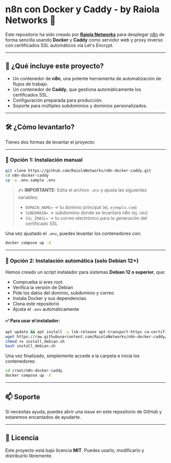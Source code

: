 # n8n con Docker y Caddy - by Raiola Networks 🚀

Este repositorio ha sido creado por [**Raiola Networks**](https://raiolanetworks.com) para desplegar [n8n](https://n8n.io/) de forma sencilla usando **Docker** y **Caddy** como servidor web y proxy inverso con certificados SSL automáticos vía Let's Encrypt.

---

## 🚀 ¿Qué incluye este proyecto?

- Un contenedor de **n8n**, una potente herramienta de automatización de flujos de trabajo.
- Un contenedor de **Caddy**, que gestiona automáticamente los certificados SSL.
- Configuración preparada para producción.
- Soporte para múltiples subdominios y dominios personalizados.

---

## 🛠️ ¿Cómo levantarlo?

Tienes dos formas de levantar el proyecto:

---

### 🔧 Opción 1: Instalación manual

```bash
git clone https://github.com/RaiolaNetworks/n8n-docker-caddy.git
cd n8n-docker-caddy
cp -a .env.sample .env
```

> ✍️ **IMPORTANTE:** Edita el archivo `.env` y ajusta las siguientes variables:
>
> - `DOMAIN_NAME=` → tu dominio principal (ej. `ejemplo.com`)
> - `SUBDOMAIN=` → subdominio donde se levantará n8n (ej. `n8n`)
> - `SSL_EMAIL=` → tu correo electrónico para la generación del certificado SSL

Una vez ajustado el `.env`, puedes levantar los contenedores con:

```bash
docker compose up -d
```

---

### 🤖 Opción 2: Instalación automática (solo Debian 12+)

Hemos creado un script instalador para sistemas **Debian 12 o superior**, que:

- Comprueba si eres root
- Verifica la versión de Debian
- Pide los datos del dominio, subdominio y correo
- Instala Docker y sus dependencias
- Clona este repositorio
- Ajusta el `.env` automáticamente

#### ✅ Para usar el instalador:

```bash
apt update && apt install -y lsb-release apt-transport-https ca-certificates curl
wget https://raw.githubusercontent.com/RaiolaNetworks/n8n-docker-caddy/main/install_debian.sh
chmod +x install_debian.sh
bash install_debian.sh
```

Una vez finalizado, simplemente accede a la carpeta e inicia los contenedores:

```bash
cd /root/n8n-docker-caddy
docker compose up -d
```

---

## 📫 Soporte

Si necesitas ayuda, puedes abrir una *issue* en este repositorio de GitHub y estaremos encantados de ayudarte.

---

## 📜 Licencia

Este proyecto está bajo licencia **MIT**. Puedes usarlo, modificarlo y distribuirlo libremente.
